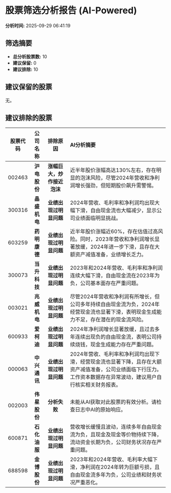 # 股票筛选分析报告 (AI-Powered)

**分析时间:** 2025-09-29 06:41:19

## 筛选摘要

- **总分析股票数:** 10
- **建议保留:** 0
- **建议排除:** 10

## 建议保留的股票

无。


## 建议排除的股票

| 股票代码 | 公司名称 | 排除原因 | AI分析摘要 |
|:---:|:---:|:---:|:---|
| 002463 | **沪电股份** | **涨幅巨大，炒作接近泡沫** | 近半年股价涨幅高达130%左右，存在明显的泡沫风险，尽管2024年营收和净利润增长强劲，但短期股价飙升需警惕。 |
| 300316 | **晶盛机电** | **业绩出现过明显问题** | 2024年营收、毛利率和净利润均出现大幅下滑，自由现金流也大幅减少，显示公司业绩面临明显挑战。 |
| 603259 | **药明康德** | **业绩出现过明显问题** | 近半年股价涨幅近60%，存在估值过高风险。同时，2023年营收和净利润增长显著放缓，2024年进一步下滑，且存在大额资产减值准备，业绩增长乏力。 |
| 300073 | **当升科技** | **业绩出现过明显问题** | 2023年和2024年营收、毛利率和净利润连续大幅下滑，自由现金流在2023年为负，公司基本面存在严重问题。 |
| 003021 | **兆威机电** | **业绩出现过明显问题** | 尽管2024年营收和净利润有所增长，但公司多年持续自由现金流为负，2024年经营现金流也显著下滑，表明现金生成能力不足，存在潜在的现金流风险。 |
| 600933 | **爱柯迪** | **业绩出现过明显问题** | 2024年净利润增长显著放缓，且过去多年连续出现负的自由现金流，表明公司持续烧钱，现金生成能力存在严重问题。 |
| 000063 | **中兴通讯** | **业绩出现过明显问题** | 2024年营收、毛利率和净利润均出现下滑，经营现金流也显著下降，且存在大额资产减值准备，公司业绩面临下行压力。工作资本数据存在异常波动，建议用户自行核实相关财务报表。 |
| 002003 | **伟星股份** | **分析失败** | 未能从AI获取对此股票的有效分析。请检查日志中AI的原始响应。 |
| 600871 | **石化油服** | **业绩出现过明显问题** | 营收增长缓慢且波动，连续多年自由现金流为负，且现金及现金等价物持续下降，流动资金长期为负，公司财务状况存在严重问题。 |
| 688598 | **金博股份** | **业绩出现过明显问题** | 2023年和2024年营收、毛利率大幅下滑，净利润在2024年转为巨额亏损，且自由现金流多年为负，公司业绩和财务状况严重恶化。 |

